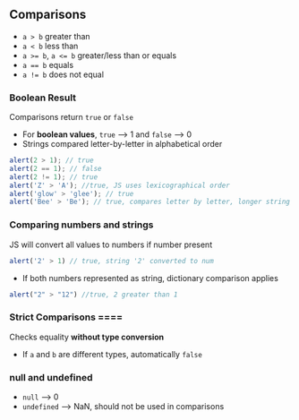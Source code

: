 ## Comparisons
- `a > b` greater than 
- `a < b` less than 
- `a >= b`, `a <= b` greater/less than or equals 
- `a == b` equals 
- `a != b` does not equal 

### Boolean Result 
Comparisons return `true` or `false`
- For **boolean values**, `true` --> 1 and `false` --> 0
- Strings compared letter-by-letter in alphabetical order
```javascript 
alert(2 > 1); // true 
alert(2 == 1); // false
alert(2 != 1); // true
alert('Z' > 'A'); //true, JS uses lexicographical order
alert('glow' > 'glee'); // true
alert('Bee' > 'Be'); // true, compares letter by letter, longer string greater
```

### Comparing numbers and strings 
JS will convert all values to numbers if number present
```javascript
alert('2' > 1) // true, string '2' converted to num
```
- If both numbers represented as string, dictionary comparison applies 
```javascript 
alert("2" > "12") //true, 2 greater than 1 
``` 

### Strict Comparisons ====
Checks equality **without type conversion**
- If `a` and `b` are different types, automatically `false`

### null and undefined
- `null` --> 0 
- `undefined` --> NaN, should not be used in comparisons